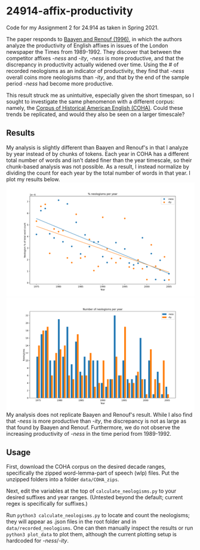 # 24914-affix-productivity

Code for my Assignment 2 for 24.914 as taken in Spring 2021.

The paper responds to [Baayen and Renouf (1996)](https://www.jstor.org/stable/416794), in which the authors analyze the productivity of English affixes in issues of the London newspaper the Times from 1989-1992. They discover that between the competitor affixes *-ness* and *-ity*, *-ness* is more productive, and that the discrepancy in productivity actually widened over time. Using the # of recorded neologisms as an indicator of productivity, they find that *-ness* overall coins more neologisms than *-ity*, and that by the end of the sample period *-ness* had become more productive.

This result struck me as unintuitive, especially given the short timespan, so I sought to investigate the same phenomenon with a different corpus: namely, the [Corpus of Historical American English (COHA)](https://doi.org/10.7910/DVN/8SRSYK). Could these trends be replicated, and would they also be seen on a larger timescale?


## Results
My analysis is slightly different than Baayen and Renouf's in that I analyze by year instead of by chunks of tokens. Each year in COHA has a different total number of words and isn't dated finer than the year timescale, so their chunk-based analysis was not possible. As a result, I instead normalize by dividing the count for each year by the total number of words in that year. I plot my results below.
![Plot of % neologisms over time](Figure_1.png)
![Plot of # of neologisms over time](Figure_2.png)
My analysis does not replicate Baayen and Renouf's result. While I also find that *-ness* is more productive than *-ity*, the discrepancy is not as large as that found by Baayen and Renouf. Furthermore, we do not observe the increasing productivity of *-ness* in the time period from 1989-1992.


## Usage
First, download the COHA corpus on the desired decade ranges, specifically the zipped word-lemma-part of speech (wlp) files. Put the unzipped folders into a folder `data/COHA_zips`.

Next, edit the variables at the top of `calculate_neologisms.py` to your desired suffixes and year ranges. (Untested beyond the default; current regex is specifically for suffixes.)

Run `python3 calculate_neologisms.py` to locate and count the neologisms; they will appear as .json files in the root folder and in `data/recorded_neologisms`. One can then manually inspect the results or run `python3 plot_data` to plot them, although the current plotting setup is hardcoded for *-ness*/*-ity*.
